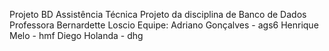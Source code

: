 Projeto BD Assistência Técnica
Projeto da disciplina de Banco de Dados Professora Bernardette Loscio
Equipe:
Adriano Gonçalves - ags6
Henrique Melo - hmf
Diego Holanda - dhg
